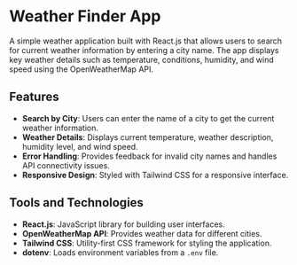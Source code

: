 # Weather Finder App

A simple weather application built with React.js that allows users to search for current weather information by entering a city name. The app displays key weather details such as temperature, conditions, humidity, and wind speed using the OpenWeatherMap API.

## Features

- **Search by City**: Users can enter the name of a city to get the current weather information.
- **Weather Details**: Displays current temperature, weather description, humidity level, and wind speed.
- **Error Handling**: Provides feedback for invalid city names and handles API connectivity issues.
- **Responsive Design**: Styled with Tailwind CSS for a responsive interface.

## Tools and Technologies

- **React.js**: JavaScript library for building user interfaces.
- **OpenWeatherMap API**: Provides weather data for different cities.
- **Tailwind CSS**: Utility-first CSS framework for styling the application.
- **dotenv**: Loads environment variables from a `.env` file.
